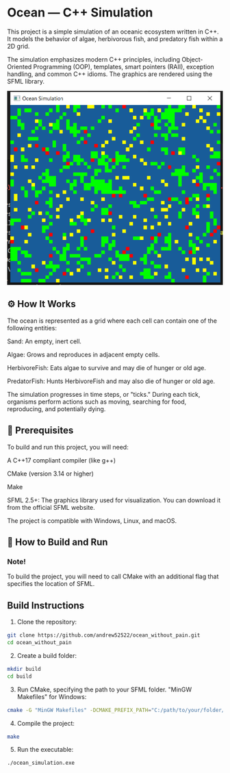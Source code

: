 # Ocean — C++ Simulation

This project is a simple simulation of an oceanic ecosystem written in C++. It models the behavior of algae, herbivorous fish, and predatory fish within a 2D grid.

The simulation emphasizes modern C++ principles, including Object-Oriented Programming (OOP), templates, smart pointers (RAII), exception handling, and common C++ idioms. The graphics are rendered using the SFML library.

![Gameplay Screenshot](screen2.png)

## ⚙️ How It Works

The ocean is represented as a grid where each cell can contain one of the following entities:

Sand: An empty, inert cell.

Algae: Grows and reproduces in adjacent empty cells.

HerbivoreFish: Eats algae to survive and may die of hunger or old age.

PredatorFish: Hunts HerbivoreFish and may also die of hunger or old age.

The simulation progresses in time steps, or "ticks." During each tick, organisms perform actions such as moving, searching for food, reproducing, and potentially dying.

## 🔧 Prerequisites


To build and run this project, you will need:

A C++17 compliant compiler (like g++)

CMake (version 3.14 or higher)

Make

SFML 2.5+: The graphics library used for visualization. You can download it from the official SFML website.

The project is compatible with Windows, Linux, and macOS.

## 🚀 How to Build and Run

### Note! 
To build the project, you will need to call CMake with an additional flag that specifies the location of SFML.

## Build Instructions
1. Clone the repository:
```bash
git clone https://github.com/andrew52522/ocean_without_pain.git
cd ocean_without_pain
```
2. Create a build folder:
```bash
mkdir build
cd build
```
3. Run CMake, specifying the path to your SFML folder. "MinGW Makefiles" for Windows:
```bash
cmake -G "MinGW Makefiles" -DCMAKE_PREFIX_PATH="C:/path/to/your/folder/SFML-2.6.1" ..
```
4. Compile the project:
```bash
make
```
5. Run the executable:
```bash
./ocean_simulation.exe
```
